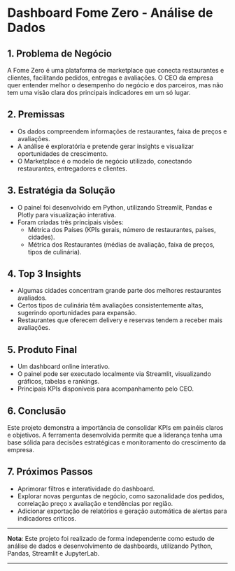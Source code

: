 # Dashboard Fome Zero - Análise de Dados  

## 1. Problema de Negócio  
A Fome Zero é uma plataforma de marketplace que conecta restaurantes e clientes, facilitando pedidos, entregas e avaliações. O CEO da empresa quer entender melhor o desempenho do negócio e dos parceiros, mas não tem uma visão clara dos principais indicadores em um só lugar.  

## 2. Premissas  
- Os dados compreendem informações de restaurantes, faixa de preços e avaliações.  
- A análise é exploratória e pretende gerar insights e visualizar oportunidades de crescimento.    
- O Marketplace é o modelo de negócio utilizado, conectando restaurantes, entregadores e clientes.  

## 3. Estratégia da Solução  
- O painel foi desenvolvido em Python, utilizando Streamlit, Pandas e Plotly para visualização interativa.  
- Foram criadas três principais visões:  
  - Métrica dos Países (KPIs gerais, número de restaurantes, países, cidades).  
  - Métrica dos Restaurantes (médias de avaliação, faixa de preços, tipos de culinária).  

## 4. Top 3 Insights  
- Algumas cidades concentram grande parte dos melhores restaurantes avaliados.  
- Certos tipos de culinária têm avaliações consistentemente altas, sugerindo oportunidades para expansão.  
- Restaurantes que oferecem delivery e reservas tendem a receber mais avaliações.  

## 5. Produto Final  
- Um dashboard online interativo.  
- O painel pode ser executado localmente via Streamlit, visualizando gráficos, tabelas e rankings.  
- Principais KPIs disponíveis para acompanhamento pelo CEO.  

## 6. Conclusão  
Este projeto demonstra a importância de consolidar KPIs em painéis claros e objetivos. A ferramenta desenvolvida permite que a liderança tenha uma base sólida para decisões estratégicas e monitoramento do crescimento da empresa.  

## 7. Próximos Passos  
- Aprimorar filtros e interatividade do dashboard.  
- Explorar novas perguntas de negócio, como sazonalidade dos pedidos, correlação preço x avaliação e tendências por região.  
- Adicionar exportação de relatórios e geração automática de alertas para indicadores críticos.  

***

**Nota**: Este projeto foi realizado de forma independente como estudo de análise de dados e desenvolvimento de dashboards, utilizando Python, Pandas, Streamlit e JupyterLab.

***
